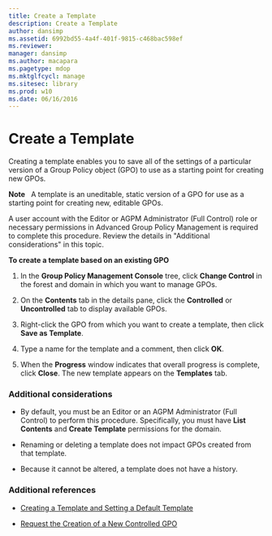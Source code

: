 ```yaml
---
title: Create a Template
description: Create a Template
author: dansimp
ms.assetid: 6992bd55-4a4f-401f-9815-c468bac598ef
ms.reviewer: 
manager: dansimp
ms.author: macapara
ms.pagetype: mdop
ms.mktglfcycl: manage
ms.sitesec: library
ms.prod: w10
ms.date: 06/16/2016
---
```



# Create a Template


Creating a template enables you to save all of the settings of a particular version of a Group Policy object (GPO) to use as a starting point for creating new GPOs.

**Note**  
A template is an uneditable, static version of a GPO for use as a starting point for creating new, editable GPOs.

 

A user account with the Editor or AGPM Administrator (Full Control) role or necessary permissions in Advanced Group Policy Management is required to complete this procedure. Review the details in "Additional considerations" in this topic.

**To create a template based on an existing GPO**

1.  In the **Group Policy Management Console** tree, click **Change Control** in the forest and domain in which you want to manage GPOs.

2.  On the **Contents** tab in the details pane, click the **Controlled** or **Uncontrolled** tab to display available GPOs.

3.  Right-click the GPO from which you want to create a template, then click **Save as Template**.

4.  Type a name for the template and a comment, then click **OK**.

5.  When the **Progress** window indicates that overall progress is complete, click **Close**. The new template appears on the **Templates** tab.

### Additional considerations

-   By default, you must be an Editor or an AGPM Administrator (Full Control) to perform this procedure. Specifically, you must have **List Contents** and **Create Template** permissions for the domain.

-   Renaming or deleting a template does not impact GPOs created from that template.

-   Because it cannot be altered, a template does not have a history.

### Additional references

-   [Creating a Template and Setting a Default Template](creating-a-template-and-setting-a-default-template.md)

-   [Request the Creation of a New Controlled GPO](request-the-creation-of-a-new-controlled-gpo.md)

 

 






